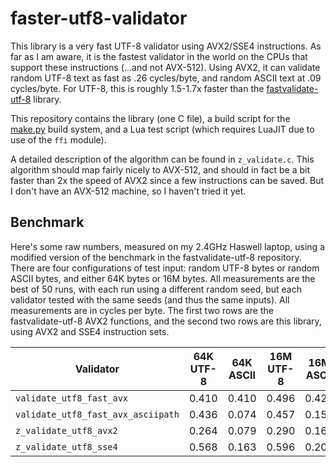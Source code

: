 # faster-utf8-validator
This library is a very fast UTF-8 validator using AVX2/SSE4 instructions. As
far as I am aware, it is the fastest validator in the world on the CPUs that
support these instructions (...and not AVX-512). Using AVX2, it can validate
random UTF-8 text as fast as .26 cycles/byte, and random ASCII text at .09
cycles/byte. For UTF-8, this is roughly 1.5-1.7x faster than the
[fastvalidate-utf-8](https://github.com/lemire/fastvalidate-utf-8) library.

This repository contains the library (one C file), a build script for the
[make.py](https://github.com/zwegner/make.py) build system, and a Lua test
script (which requires LuaJIT due to use of the `ffi` module).

A detailed description of the algorithm can be found in `z_validate.c`.
This algorithm should map fairly nicely to AVX-512, and should in fact be a
bit faster than 2x the speed of AVX2 since a few instructions can be saved.
But I don't have an AVX-512 machine, so I haven't tried it yet.

Benchmark
----
Here's some raw numbers, measured on my 2.4GHz Haswell laptop, using a modified
version of the benchmark in the fastvalidate-utf-8 repository. There are four
configurations of test input: random UTF-8 bytes or random ASCII bytes, and
either 64K bytes or 16M bytes. All measurements are the best of 50 runs, with
each run using a different random seed, but each validator tested with the
same seeds (and thus the same inputs). All measurements are in cycles per byte.
The first two rows are the fastvalidate-utf-8 AVX2 functions, and the second two
rows are this library, using AVX2 and SSE4 instruction sets.

| Validator                          | 64K UTF-8 | 64K ASCII | 16M UTF-8 | 16M ASCII |
| ---------------------------------- | --------- | --------- | --------- | --------- |
| `validate_utf8_fast_avx`           |     0.410 |     0.410 |     0.496 |     0.429 |
| `validate_utf8_fast_avx_asciipath` |     0.436 |     0.074 |     0.457 |     0.156 |
| `z_validate_utf8_avx2`             |     0.264 |     0.079 |     0.290 |     0.160 |
| `z_validate_utf8_sse4`             |     0.568 |     0.163 |     0.596 |     0.202 |
